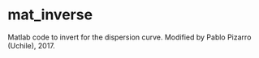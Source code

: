 # mat_inverse
Matlab code to invert for the dispersion curve.
Modified by Pablo Pizarro (Uchile), 2017.
